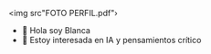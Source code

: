 <img src"FOTO PERFIL.pdf"›
- 👋 Hola soy Blanca
- 👀 Estoy interesada en IA y pensamientos crítico
  

